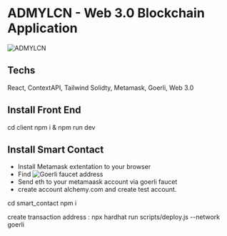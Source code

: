 # ADMYLCN - Web 3.0 Blockchain Application
![ADMYLCN](https://i.ibb.co/ZxCzPnv/Screen-Shot-2022-06-24-at-09-29-45.png)

## Techs

React, ContextAPI, Tailwind
Solidty, Metamask, Goerli, Web 3.0

## Install Front End

cd client 
npm i & npm run dev 

## Install Smart Contact 

- Install Metamask extentation to your browser
- Find ![Goerli](https://goerlifaucet.com/) faucet address
- Send eth to your metamaask account via goerli faucet
- create account alchemy.com and create test account.

cd smart_contact
npm i

create transaction address : npx hardhat run scripts/deploy.js --network goerli



